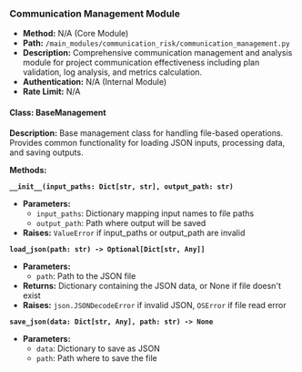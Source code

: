 ### Communication Management Module

- **Method:** N/A (Core Module)
- **Path:** `/main_modules/communication_risk/communication_management.py`
- **Description:** Comprehensive communication management and analysis module for project communication effectiveness including plan validation, log analysis, and metrics calculation.
- **Authentication:** N/A (Internal Module)
- **Rate Limit:** N/A

#### Class: BaseManagement

**Description:** Base management class for handling file-based operations. Provides common functionality for loading JSON inputs, processing data, and saving outputs.

**Methods:**

**`__init__(input_paths: Dict[str, str], output_path: str)`**
- **Parameters:**
  - `input_paths`: Dictionary mapping input names to file paths
  - `output_path`: Path where output will be saved
- **Raises:** `ValueError` if input_paths or output_path are invalid

**`load_json(path: str) -> Optional[Dict[str, Any]]`**
- **Parameters:**
  - `path`: Path to the JSON file
- **Returns:** Dictionary containing the JSON data, or None if file doesn't exist
- **Raises:** `json.JSONDecodeError` if invalid JSON, `OSError` if file read error

**`save_json(data: Dict[str, Any], path: str) -> None`**
- **Parameters:**
  - `data`: Dictionary to save as JSON
  - `path`: Path where to save the file
